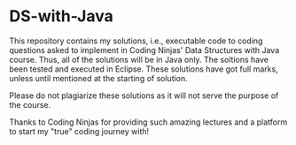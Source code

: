 # DS-with-Java

This repository contains my solutions, i.e., executable code to coding questions asked to implement in Coding Ninjas' Data Structures with Java course. Thus, all of the solutions will be in Java only. The soltions have been tested and executed in Eclipse. These solutions have got full marks, unless until mentioned at the starting of solution.

Please do not plagiarize these solutions as it will not serve the purpose of the course. 

Thanks to Coding Ninjas for providing such amazing lectures and a platform to start my "true" coding journey with!
